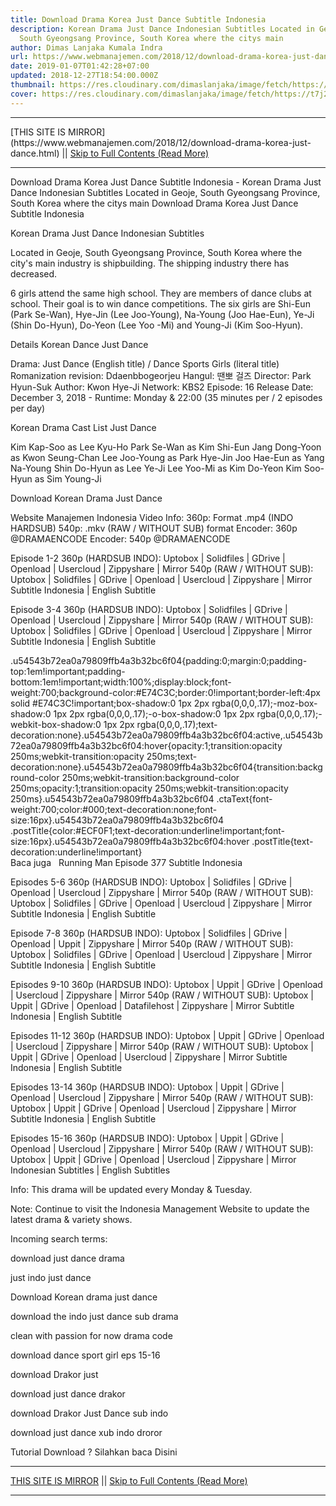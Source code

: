 ```yaml
---
title: Download Drama Korea Just Dance Subtitle Indonesia
description: Korean Drama Just Dance Indonesian Subtitles Located in Geoje,
  South Gyeongsang Province, South Korea where the citys main
author: Dimas Lanjaka Kumala Indra
url: https://www.webmanajemen.com/2018/12/download-drama-korea-just-dance.html
date: 2019-01-07T01:42:28+07:00
updated: 2018-12-27T18:54:00.000Z
thumbnail: https://res.cloudinary.com/dimaslanjaka/image/fetch/https://t7j2r8j8.stackpathcdn.com/wp-content/uploads/2018/12/Download-Drama-Korea-Just-Dance-Subtitle-Indonesia-678x381.jpg
cover: https://res.cloudinary.com/dimaslanjaka/image/fetch/https://t7j2r8j8.stackpathcdn.com/wp-content/uploads/2018/12/Download-Drama-Korea-Just-Dance-Subtitle-Indonesia-678x381.jpg
---
```


<hr/> [THIS SITE IS MIRROR](https://www.webmanajemen.com/2018/12/download-drama-korea-just-dance.html) || <a href="https://www.webmanajemen.com/2018/12/download-drama-korea-just-dance.html" rel="follow" class="button" id="read-more">Skip to Full Contents (Read More)</a> <hr/> Download Drama Korea Just Dance Subtitle Indonesia - Korean Drama Just Dance Indonesian Subtitles Located in Geoje, South Gyeongsang Province, South Korea where the citys main Download Drama Korea Just Dance Subtitle Indonesia
  
  
  
  Korean Drama Just Dance Indonesian Subtitles 
  
  Located in Geoje, South Gyeongsang Province, South Korea where the city's main industry is shipbuilding.  The shipping industry there has decreased. 
  
  6 girls attend the same high school.  They are members of dance clubs at school.  Their goal is to win dance competitions.  The six girls are Shi-Eun (Park Se-Wan), Hye-Jin (Lee Joo-Young), Na-Young (Joo Hae-Eun), Ye-Ji (Shin Do-Hyun), Do-Yeon (Lee Yoo -Mi) and Young-Ji (Kim Soo-Hyun). 
  
  Details Korean Dance Just Dance 
  
  Drama: Just Dance (English title) / Dance Sports Girls (literal title) 
 Romanization revision: Ddaenbbogeorjeu 
 Hangul: 땐뽀 걸즈 
 Director: Park Hyun-Suk 
 Author: Kwon Hye-Ji 
 Network: KBS2 
 Episode: 16 
 Release Date: December 3, 2018 - 
 Runtime: Monday & 22:00 (35 minutes per / 2 episodes per day) 
  
  Korean Drama Cast List Just Dance 
  
  Kim Kap-Soo as Lee Kyu-Ho 
 Park Se-Wan as Kim Shi-Eun 
 Jang Dong-Yoon as Kwon Seung-Chan 
 Lee Joo-Young as Park Hye-Jin 
 Joo Hae-Eun as Yang Na-Young 
 Shin Do-Hyun as Lee Ye-Ji 
 Lee Yoo-Mi as Kim Do-Yeon 
 Kim Soo-Hyun as Sim Young-Ji 
  
  Download Korean Drama Just Dance 
  
 Website Manajemen Indonesia 
 Video Info: 
  360p: Format .mp4 (INDO HARDSUB) 
 540p: .mkv (RAW / WITHOUT SUB) format 
 Encoder: 360p @DRAMAENCODE 
 Encoder: 540p @DRAMAENCODE 
  
  Episode 1-2 
 360p (HARDSUB INDO): Uptobox |  Solidfiles |  GDrive |  Openload |  Usercloud |  Zippyshare | Mirror 
 540p (RAW / WITHOUT SUB): Uptobox |  Solidfiles |  GDrive |  Openload |  Usercloud |  Zippyshare | Mirror 
 Subtitle Indonesia | English Subtitle 
  
  Episode 3-4 
 360p (HARDSUB INDO): Uptobox |  Solidfiles |  GDrive |  Openload |  Usercloud |  Zippyshare | Mirror 
 540p (RAW / WITHOUT SUB): Uptobox |  Solidfiles |  GDrive |  Openload |  Usercloud |  Zippyshare | Mirror 
 Subtitle Indonesia | English Subtitle 
  
  .u54543b72ea0a79809ffb4a3b32bc6f04{padding:0;margin:0;padding-top:1em!important;padding-bottom:1em!important;width:100%;display:block;font-weight:700;background-color:#E74C3C;border:0!important;border-left:4px solid #E74C3C!important;box-shadow:0 1px 2px rgba(0,0,0,.17);-moz-box-shadow:0 1px 2px rgba(0,0,0,.17);-o-box-shadow:0 1px 2px rgba(0,0,0,.17);-webkit-box-shadow:0 1px 2px rgba(0,0,0,.17);text-decoration:none}.u54543b72ea0a79809ffb4a3b32bc6f04:active,.u54543b72ea0a79809ffb4a3b32bc6f04:hover{opacity:1;transition:opacity 250ms;webkit-transition:opacity 250ms;text-decoration:none}.u54543b72ea0a79809ffb4a3b32bc6f04{transition:background-color 250ms;webkit-transition:background-color 250ms;opacity:1;transition:opacity 250ms;webkit-transition:opacity 250ms}.u54543b72ea0a79809ffb4a3b32bc6f04 .ctaText{font-weight:700;color:#000;text-decoration:none;font-size:16px}.u54543b72ea0a79809ffb4a3b32bc6f04 .postTitle{color:#ECF0F1;text-decoration:underline!important;font-size:16px}.u54543b72ea0a79809ffb4a3b32bc6f04:hover .postTitle{text-decoration:underline!important}  
 Baca juga   Running Man Episode 377 Subtitle Indonesia 
  
  
  Episodes 5-6 
 360p (HARDSUB INDO): Uptobox |  Solidfiles |  GDrive |  Openload |  Usercloud |  Zippyshare | Mirror 
 540p (RAW / WITHOUT SUB): Uptobox |  Solidfiles |  GDrive |  Openload |  Usercloud |  Zippyshare | Mirror 
 Subtitle Indonesia | English Subtitle 
  
  Episode 7-8 
 360p (HARDSUB INDO): Uptobox |  Solidfiles |  GDrive |  Openload |  Uppit |  Zippyshare | Mirror 
 540p (RAW / WITHOUT SUB): Uptobox |  Solidfiles |  GDrive |  Openload |  Usercloud |  Zippyshare | Mirror 
 Subtitle Indonesia | English Subtitle 
  
  Episodes 9-10 
 360p (HARDSUB INDO): Uptobox |  Uppit |  GDrive |  Openload |  Usercloud |  Zippyshare | Mirror 
 540p (RAW / WITHOUT SUB): Uptobox |  Uppit |  GDrive |  Openload |  Datafilehost |  Zippyshare | Mirror 
 Subtitle Indonesia | English Subtitle 
  
  Episodes 11-12 
 360p (HARDSUB INDO): Uptobox |  Uppit |  GDrive |  Openload |  Usercloud |  Zippyshare | Mirror 
 540p (RAW / WITHOUT SUB): Uptobox |  Uppit |  GDrive |  Openload |  Usercloud |  Zippyshare | Mirror 
 Subtitle Indonesia | English Subtitle 
  
  Episodes 13-14 
 360p (HARDSUB INDO): Uptobox |  Uppit |  GDrive |  Openload |  Usercloud |  Zippyshare | Mirror 
 540p (RAW / WITHOUT SUB): Uptobox |  Uppit |  GDrive |  Openload |  Usercloud |  Zippyshare | Mirror 
 Subtitle Indonesia | English Subtitle 
  
  Episodes 15-16 
 360p (HARDSUB INDO): Uptobox |  Uppit |  GDrive |  Openload |  Usercloud |  Zippyshare |  Mirror 
 540p (RAW / WITHOUT SUB): Uptobox |  Uppit |  GDrive |  Openload |  Usercloud |  Zippyshare | Mirror 
 Indonesian Subtitles |  English Subtitles 
  
  Info: This drama will be updated every Monday & Tuesday. 
  
  Note: Continue to visit the Indonesia Management Website to update the latest drama & variety shows. 
  
  Incoming search terms: 
  
  
  download just dance drama 
  
  just indo just dance 
  
  Download Korean drama just dance 
  
  download the indo just dance sub drama 
  
  clean with passion for now drama code 
  
  download dance sport girl eps 15-16 
  
  download Drakor just 
  
  download just dance drakor 
  
  download Drakor Just Dance sub indo 
  
  download just dance xub indo droror 
  
  
 Tutorial Download ? Silahkan baca Disini <hr/> [THIS SITE IS MIRROR](https://www.webmanajemen.com/2018/12/download-drama-korea-just-dance.html) || <a href="https://www.webmanajemen.com/2018/12/download-drama-korea-just-dance.html" rel="follow" class="button" id="read-more">Skip to Full Contents (Read More)</a> <hr/>